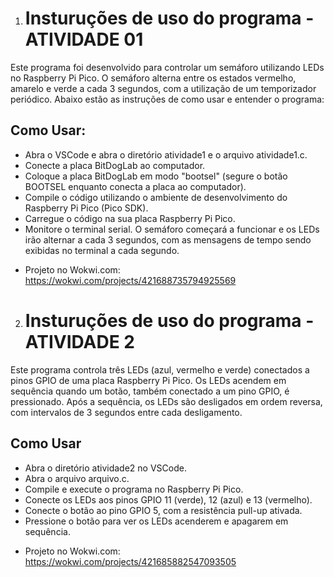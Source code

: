 
1) # Insturuções de uso do programa - ATIVIDADE 01

Este programa foi desenvolvido para controlar um semáforo utilizando LEDs no Raspberry Pi Pico. O semáforo alterna entre os estados vermelho, amarelo e verde a cada 3 segundos, com a utilização de um temporizador periódico. Abaixo estão as instruções de como usar e entender o programa:

## Como Usar:
- Abra o VSCode e abra o diretório atividade1 e o arquivo atividade1.c.
- Conecte a placa BitDogLab ao computador.
- Coloque a placa BitDogLab em modo "bootsel" (segure o botão BOOTSEL enquanto conecta a placa ao computador).
- Compile o código utilizando o ambiente de desenvolvimento do Raspberry Pi Pico (Pico SDK).
- Carregue o código na sua placa Raspberry Pi Pico.
- Monitore o terminal serial. O semáforo começará a funcionar e os LEDs irão alternar a cada 3 segundos, com as mensagens de tempo sendo exibidas no terminal a cada segundo.

* Projeto no Wokwi.com: https://wokwi.com/projects/421688735794925569

2) # Insturuções de uso do programa - ATIVIDADE 2

Este programa controla três LEDs (azul, vermelho e verde) conectados a pinos GPIO de uma placa Raspberry Pi Pico. Os LEDs acendem em sequência quando um botão, também conectado a um pino GPIO, é pressionado. Após a sequência, os LEDs são desligados em ordem reversa, com intervalos de 3 segundos entre cada desligamento.

## Como Usar
- Abra o diretório atividade2 no VSCode.
- Abra o arquivo arquivo.c.
- Compile e execute o programa no Raspberry Pi Pico.
- Conecte os LEDs aos pinos GPIO 11 (verde), 12 (azul) e 13 (vermelho).
- Conecte o botão ao pino GPIO 5, com a resistência pull-up ativada.
- Pressione o botão para ver os LEDs acenderem e apagarem em sequência.

* Projeto no Wokwi.com: https://wokwi.com/projects/421685882547093505


